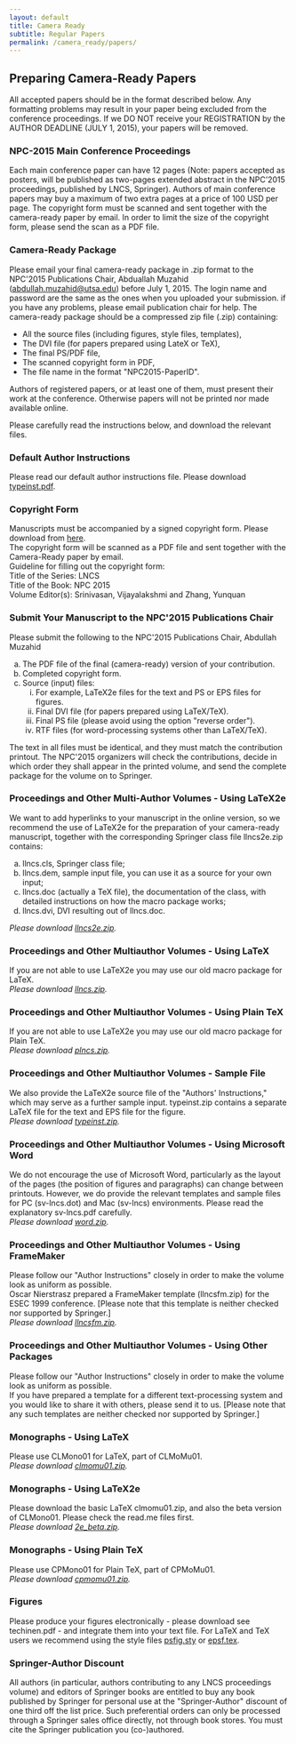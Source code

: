 ```yaml
---
layout: default
title: Camera Ready
subtitle: Regular Papers
permalink: /camera_ready/papers/
---
```


## Preparing Camera-Ready Papers

All accepted papers should be in the format described below.  Any formatting problems may result in your paper being excluded from the conference proceedings.  If we DO NOT receive your REGISTRATION by the AUTHOR DEADLINE (JULY 1, 2015), your papers will be removed.

### NPC-2015 Main Conference Proceedings
Each main conference paper can have 12 pages (Note: papers accepted as posters, will be published as two-pages extended abstract in the NPC’2015 proceedings, published by LNCS, Springer). Authors of main conference papers may buy a maximum of  two extra pages at a price of 100 USD per page. The copyright form must be scanned and sent together with the camera-ready paper by email. In order to limit the size of the copyright form, please send the scan as a PDF file.

### Camera-Ready Package
Please email your final camera-ready package in .zip format to the NPC'2015 Publications Chair, Abduallah Muzahid ([abdullah.muzahid@utsa.edu](mailto:abdullah.muzahid@utsa.edu)) before July 1, 2015. The login name and password are the same as the ones when you uploaded your submission. if you have any problems, please email publication chair for help.
The camera-ready package should be a compressed zip file (.zip) containing:
<ul>
  <li>All the source files (including figures, style files, templates),</li>
  <li>The DVI file (for papers prepared using LateX or TeX),</li>
  <li>The final PS/PDF file,</li>
  <li>The scanned copyright form in PDF,</li>
  <li>The file name in the format "NPC2015-PaperID".</li>
</ul>
Authors of registered papers, or at least one of them, must present their work at the conference.  Otherwise papers will not be printed nor made available online.

Please carefully read the instructions below, and download the relevant files.

### Default Author Instructions
Please read our default author instructions file.
Please download [typeinst.pdf](http://grid.chu.edu.tw/npc2014/npc2014_files/typeinst.pdf).

### Copyright Form
Manuscripts must be accompanied by a signed copyright form. Please download from [here](http://grid.chu.edu.tw/npc2014/npc2014_files/IFIP-Springer_Copyright_Form.pdf).  
The copyright form will be scanned as a PDF file and sent together with the Camera-Ready paper by email.  
Guideline for filling out the copyright form:   
Title of the Series: LNCS  
Title of the Book: NPC 2015  
Volume Editor(s): Srinivasan, Vijayalakshmi and Zhang, Yunquan‏

### Submit Your Manuscript to the NPC'2015 Publications Chair
Please submit the following to the NPC'2015 Publications Chair, Abdullah Muzahid

<ol type="a">
  <li>The PDF file of the final (camera-ready) version of your contribution.</li>
  <li>Completed copyright form.</li>
  <li>Source (input) files:
    <ol type="i">
      <li>For example, LaTeX2e files for the text and PS or EPS files for figures.</li>
      <li>Final DVI file (for papers prepared using LaTeX/TeX).</li>
      <li>Final PS file (please avoid using the option "reverse order").</li>
      <li>RTF files (for word-processing systems other than LaTeX/TeX).</li>
    </ol>
  </li>
</ol>
The text in all files must be identical, and they must match the contribution printout.  
The NPC'2015 organizers will check the contributions, decide in which order they shall appear in the printed volume, and send the complete package for the volume on to Springer. 

### Proceedings and Other Multi-Author Volumes - Using LaTeX2e
We want to add hyperlinks to your manuscript in the online version, so we recommend the use of LaTeX2e for the preparation of your camera-ready manuscript, together with the corresponding Springer class file llncs2e.zip contains:

<ol type="a">
  <li>llncs.cls, Springer class file;</li>
  <li>llncs.dem, sample input file, you can use it as a source for your own input; </li>
  <li>llncs.doc (actually a TeX file), the documentation of the class, with detailed instructions on how the macro package works;</li>
  <li>llncs.dvi, DVI resulting out of llncs.doc.</li>
</ol>

*Please download [llncs2e.zip](http://grid.chu.edu.tw/npc2014/npc2014_files/llncs2e.zip).*

### Proceedings and Other Multiauthor Volumes - Using LaTeX
If you are not able to use LaTeX2e you may use our old macro package for LaTeX.  
*Please download [llncs.zip](http://grid.chu.edu.tw/npc2014/npc2014_files/llncs.zip).*

### Proceedings and Other Multiauthor Volumes - Using Plain TeX
If you are not able to use LaTeX2e you may use our old macro package for Plain TeX.  
*Please download [plncs.zip](http://grid.chu.edu.tw/npc2014/npc2014_files/plncs.zip).*

### Proceedings and Other Multiauthor Volumes - Sample File
We also provide the LaTeX2e source file of the "Authors' Instructions," which may serve as a further sample input. typeinst.zip contains a separate LaTeX file for the text and EPS file for the figure.  
*Please download [typeinst.zip](http://grid.chu.edu.tw/npc2014/npc2014_files/typeinst.zip).*

### Proceedings and Other Multiauthor Volumes - Using Microsoft Word
We do not encourage the use of Microsoft Word, particularly as the layout of the pages (the position of figures and paragraphs) can change between printouts. However, we do provide the relevant templates and sample files for PC (sv-lncs.dot) and Mac (sv-lncs) environments. Please read the explanatory sv-lncs.pdf carefully.  
*Please download [word.zip](http://grid.chu.edu.tw/npc2014/npc2014_files/word.zip).*

### Proceedings and Other Multiauthor Volumes - Using FrameMaker
Please follow our "Author Instructions" closely in order to make the volume look as uniform as possible.  
Oscar Nierstrasz prepared a FrameMaker template (llncsfm.zip) for the ESEC 1999 conference. [Please note that this template is neither checked nor supported by Springer.]  
*Please download [llncsfm.zip](http://grid.chu.edu.tw/npc2014/npc2014_files/llncsfm.zip).*

### Proceedings and Other Multiauthor Volumes - Using Other Packages
Please follow our "Author Instructions" closely in order to make the volume look as uniform as possible.  
If you have prepared a template for a different text-processing system and you would like to share it with others, please send it to us. [Please note that any such templates are neither checked nor supported by Springer.]

### Monographs - Using LaTeX
Please use CLMono01 for LaTeX, part of CLMoMu01.  
*Please download [clmomu01.zip](http://grid.chu.edu.tw/npc2014/npc2014_files/clmomu01.zip).*

### Monographs - Using LaTeX2e
Please download the basic LaTeX clmomu01.zip, and also the beta version of CLMono01. Please check the read.me files first.  
*Please download [2e_beta.zip](http://grid.chu.edu.tw/npc2014/npc2014_files/2e_beta.zip).*

### Monographs - Using Plain TeX
Please use CPMono01 for Plain TeX, part of CPMoMu01.  
*Please download [cpmomu01.zip](http://grid.chu.edu.tw/npc2014/npc2014_files/cpmomu01.zip).*

### Figures
Please produce your figures electronically - please download see techinen.pdf - and integrate them into your text file. For LaTeX and TeX users we recommend using the style files [psfig.sty](ftp://ftp.dante.de/tex-archive/graphics/psfig/psfig.sty) or [epsf.tex](ftp://ftp.dante.de/tex-archive/systems/knuth/local/lib/epsf.tex).

### Springer-Author Discount
All authors (in particular, authors contributing to any LNCS proceedings volume) and editors of Springer books are entitled to buy any book published by Springer for personal use at the "Springer-Author" discount of one third off the list price. Such preferential orders can only be processed through a Springer sales office directly, not through book stores. You must cite the Springer publication you (co-)authored.


